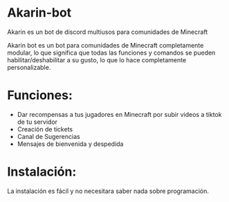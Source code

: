 # Akarin-bot
Akarin es un bot de discord multiusos para comunidades de Minecraft 

Akarin bot es un bot para comunidades de Minecraft completamente modular, lo que significa que todas las funciones y comandos se pueden habilitar/deshabilitar a su gusto, lo que lo hace completamente personalizable. 


# Funciones:
- Dar recompensas a tus jugadores en Minecraft por subir videos a tiktok de tu servidor 
- Creación de tickets 
- Canal de Sugerencias 
- Mensajes de bienvenida y despedida 


# Instalación:
La instalación es fácil y no necesitara saber nada sobre programación.

